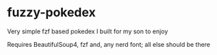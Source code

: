 # fuzzy-pokedex
Very simple fzf based pokedex I built for my son to enjoy

Requires BeautifulSoup4, fzf and, any nerd font; all else should be there

